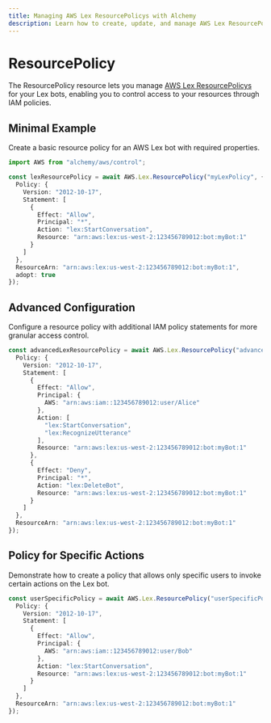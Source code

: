 ```yaml
---
title: Managing AWS Lex ResourcePolicys with Alchemy
description: Learn how to create, update, and manage AWS Lex ResourcePolicys using Alchemy Cloud Control.
---
```


# ResourcePolicy

The ResourcePolicy resource lets you manage [AWS Lex ResourcePolicys](https://docs.aws.amazon.com/lex/latest/userguide/) for your Lex bots, enabling you to control access to your resources through IAM policies.

## Minimal Example

Create a basic resource policy for an AWS Lex bot with required properties.

```ts
import AWS from "alchemy/aws/control";

const lexResourcePolicy = await AWS.Lex.ResourcePolicy("myLexPolicy", {
  Policy: {
    Version: "2012-10-17",
    Statement: [
      {
        Effect: "Allow",
        Principal: "*",
        Action: "lex:StartConversation",
        Resource: "arn:aws:lex:us-west-2:123456789012:bot:myBot:1"
      }
    ]
  },
  ResourceArn: "arn:aws:lex:us-west-2:123456789012:bot:myBot:1",
  adopt: true
});
```

## Advanced Configuration

Configure a resource policy with additional IAM policy statements for more granular access control.

```ts
const advancedLexResourcePolicy = await AWS.Lex.ResourcePolicy("advancedLexPolicy", {
  Policy: {
    Version: "2012-10-17",
    Statement: [
      {
        Effect: "Allow",
        Principal: {
          AWS: "arn:aws:iam::123456789012:user/Alice"
        },
        Action: [
          "lex:StartConversation",
          "lex:RecognizeUtterance"
        ],
        Resource: "arn:aws:lex:us-west-2:123456789012:bot:myBot:1"
      },
      {
        Effect: "Deny",
        Principal: "*",
        Action: "lex:DeleteBot",
        Resource: "arn:aws:lex:us-west-2:123456789012:bot:myBot:1"
      }
    ]
  },
  ResourceArn: "arn:aws:lex:us-west-2:123456789012:bot:myBot:1"
});
```

## Policy for Specific Actions

Demonstrate how to create a policy that allows only specific users to invoke certain actions on the Lex bot.

```ts
const userSpecificPolicy = await AWS.Lex.ResourcePolicy("userSpecificPolicy", {
  Policy: {
    Version: "2012-10-17",
    Statement: [
      {
        Effect: "Allow",
        Principal: {
          AWS: "arn:aws:iam::123456789012:user/Bob"
        },
        Action: "lex:StartConversation",
        Resource: "arn:aws:lex:us-west-2:123456789012:bot:myBot:1"
      }
    ]
  },
  ResourceArn: "arn:aws:lex:us-west-2:123456789012:bot:myBot:1"
});
```